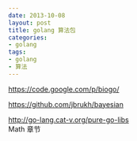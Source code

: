 ```yaml
---
date: 2013-10-08
layout: post
title: golang 算法包
categories:
- golang
tags:
- golang
- 算法
---
```




https://code.google.com/p/biogo/ 


https://github.com/jbrukh/bayesian


http://go-lang.cat-v.org/pure-go-libs  
Math 章节

